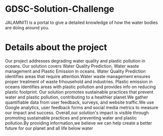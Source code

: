 # GDSC-Solution-Challenge
 JALAMNITI is a portal to give a detailed knowledge of how the water bodies are doing around you.

# Details about the project
 Our project addresses degrading water quality and plastic pollution in oceans. Our solution covers Water Quality Prediction, Water waste management and Plastic Emission 
 in oceans. Water Quality Prediction identifies areas that require attention.Water waste management ensures proper treatment of waste frhousehold and industries. Plastic
 emission in oceans identifies areas with plastic pollution and provides info on reducing plastic footprint.
 Our solution promotes sustainable practices that prevent water and plastic pollution, contributing to a healthier planet.We gather quantifiable data from user feedback,
 surveys, and website traffic.We use Google analytics, user feedback forms and social media metrics to measure our impact and success.
 Overall,our solution's impact is visible through promoting sustainable practices and preventing water and plastic pollution.By providing information,we believe we can 
 help create a better future for our planet and all life below water 
 
